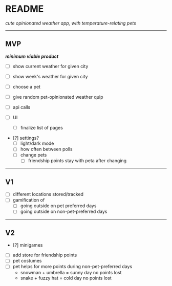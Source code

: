 # README
_cute opinionated weather app, with temperature-relating pets_

---

## MVP 
**_minimum viable product_**

- [ ] show current weather for given city
- [ ] show week's weather for given city
- [ ] choose a pet
- [ ] give random pet-opinionated weather quip

- [ ] api calls

- [ ] UI
    - [ ] finalize list of pages

- [?] settings?
    - [ ] light/dark mode
    - [ ] how often between polls
    - [ ] change pets
        - [ ] friendship points stay with peta after changing
    
---

## V1

- [ ] different locations stored/tracked
- [ ] gamification of
    - [ ] going outside on pet preferred days
    - [ ] going outside on non-pet-preferred days

---

## V2

- [?] minigames
- [ ] add store for friendship points
 - [ ] pet costumes
 - [ ] pet helps for more points during non-pet-preferred days
    * snowman + umbrella = sunny day no points lost
    * snake + fuzzy hat = cold day no points lost
